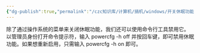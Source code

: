 ```yaml
---
{"dg-publish":true,"permalink":"/czc知识库/计算机/搞机/windows/开关休眠功能 cmd命令/","dgPassFrontmatter":true,"created":"2024-06-18T17:45:20.167+08:00","updated":"2024-12-08T12:34:12.986+08:00"}
---
```



除了通过操作系统的菜单来关闭休眠功能，我们还可以使用命令行工具禁用它。
以管理员身份打开命令提示符，输入
powercfg -h off
并按回车键，即可禁用休眠功能。如果想重新启用，只需输入
powercfg -h on
即可。